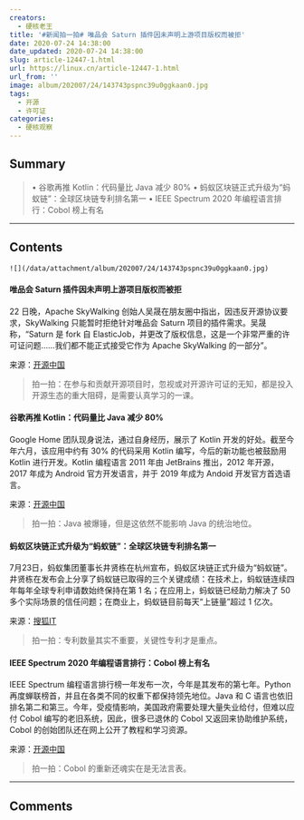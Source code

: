 ```yaml
---
creators:
  - 硬核老王
title: '#新闻拍一拍# 唯品会 Saturn 插件因未声明上游项目版权而被拒'
date: 2020-07-24 14:38:00
date_updated: 2020-07-24 14:38:00
slug: article-12447-1.html
url: https://linux.cn/article-12447-1.html
url_from: ''
image: album/202007/24/143743pspnc39u0ggkaan0.jpg
tags:
  - 开源
  - 许可证
categories:
  - 硬核观察
---
```


## Summary

> • 谷歌再推 Kotlin：代码量比 Java 减少 80% • 蚂蚁区块链正式升级为“蚂蚁链”：全球区块链专利排名第一 • IEEE Spectrum 2020 年编程语言排行：Cobol 榜上有名

***

<!-- more -->

## Contents

`![](/data/attachment/album/202007/24/143743pspnc39u0ggkaan0.jpg)`

#### 唯品会 Saturn 插件因未声明上游项目版权而被拒

22 日晚，Apache SkyWalking 创始人吴晟在朋友圈中指出，因违反开源协议要求，SkyWalking 只能暂时拒绝针对唯品会 Saturn 项目的插件需求。吴晟称，“Saturn 是 fork 自 ElasticJob，并更改了版权信息，这是一个非常严重的许可证问题……我们都不能正式接受它作为 Apache SkyWalking 的一部分”。

来源：[开源中国](https://my.oschina.net/editorial-story/blog/4427285)

> 
> 拍一拍：在参与和贡献开源项目时，忽视或对开源许可证的无知，都是投入开源生态的重大阻碍，是需要认真学习的一课。
> 
> 
> 

#### 谷歌再推 Kotlin：代码量比 Java 减少 80%

Google Home 团队现身说法，通过自身经历，展示了 Kotlin 开发的好处。截至今年六月，该应用中约有 30% 的代码采用 Kotlin 编写，今后的新功能也被鼓励用 Kotlin 进行开发。Kotlin 编程语言 2011 年由 JetBrains 推出，2012 年开源，2017 年成为 Android 官方开发语言，并于 2019 年成为 Andoid 开发官方首选语言。

来源：[开源中国](https://www.oschina.net/news/117389/google-home-benefits-from-using-kotlin)

> 
> 拍一拍：Java 被爆锤，但是这依然不能影响 Java 的统治地位。
> 
> 
> 

#### 蚂蚁区块链正式升级为“蚂蚁链”：全球区块链专利排名第一

7月23日，蚂蚁集团董事长井贤栋在杭州宣布，蚂蚁区块链正式升级为“蚂蚁链”。井贤栋在发布会上分享了蚂蚁链已取得的三个关键成绩：在技术上，蚂蚁链连续四年每年全球专利申请数始终保持在第 1 名；在应用上，蚂蚁链已经助力解决了 50 多个实际场景的信任问题；在商业上，蚂蚁链目前每天“上链量”超过 1 亿次。

来源：[搜狐IT](https://www.sohu.com/a/409264336_115565)

> 
> 拍一拍：专利数量其实不重要，关键性专利才是重点。
> 
> 
> 

#### IEEE Spectrum 2020 年编程语言排行：Cobol 榜上有名

IEEE Spectrum 编程语言排行榜一年发布一次，今年是其发布的第七年。Python 再度蝉联榜首，并且在各类不同的权重下都保持领先地位。Java 和 C 语言也依旧排名第二和第三。今年，受疫情影响，美国政府需要处理大量失业给付，但难以应付 Cobol 编写的老旧系统，因此，很多已退休的 Cobol 又返回来协助维护系统，Cobol 的创始团队还在网上公开了教程和学习资源。

来源：[开源中国](https://www.oschina.net/news/117416/ieee-spectrum-2020-language-rank)

> 
> 拍一拍：Cobol 的重新还魂实在是无法言表。
> 
> 
>

***

## Comments
